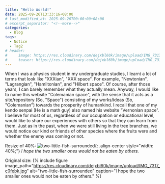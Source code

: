 ```yaml
---
title: "Hello World!"
date: 2025-09-26T13:33:16+08:00
# last_modified_at: 2025-09-26T00:00:00+08:00
# excerpt_separator: "<!--more-->"
categories:
  - Blog
tags:
  - Notice
  - Tag2
# header:
#     image: https://res.cloudinary.com/dejxbl60k/image/upload/IMG_7317_c0febk.jpg
#     teaser: https://res.cloudinary.com/dejxbl60k/image/upload/IMG_7317_c0febk.jpg
---
```



When I was a physics student in my undergraduate studies, I learnt a lot of terms that look like "XXXian", "XXX space". For example, "Newtonian", "Lagrangian", "Hamiltonian", and "Hilbert space". Of course, after those years, I can barely remember what they actually mean. Anyway, I would like to name this website "Colemanian space", with the sense that it acts as a site/repository (So, "Space") consisting of my works/ideas (So, "Colemanian") towards the prosperity of humankind.
I recall that one of my kendo senpai (He is a math guy) also named his website "Vernonian space". I believe for most of us, regardless of our occupation or educational level, would like to share our experiences with others so that they can learn from them.
Just as in the past, when we were still living in the tree branches, we would notice our kind or friends of other species where the fruits were and whether the enemy was coming or not.

<!-- ![two-little-fish-surrounded](https://res.cloudinary.com/dejxbl60k/image/upload/IMG_7317_c0febk.jpg)
*I hope the two smaller ones would not be eaten by others.* -->

Resize of 40%:
![two-little-fish-surrounded](https://res.cloudinary.com/dejxbl60k/image/upload/IMG_7317_c0febk.jpg "Fish!"){: .align-center style="width: 40%;"}
*I hope the two smaller ones would not be eaten by others.*

Original size:
{% include figure
   image_path="https://res.cloudinary.com/dejxbl60k/image/upload/IMG_7317_c0febk.jpg"
   alt="two-little-fish-surrounded"
   caption="I hope the two smaller ones would not be eaten by others."
%}

